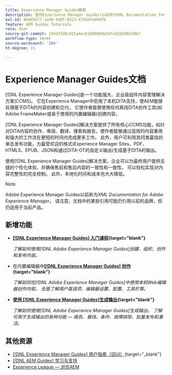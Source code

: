 ```yaml
---
title: Experience Manager Guides教程
description: 查找Experience Manager Guides(以前称为XML Documentation for Adobe Experience Manager)的教程视频。 了解Experience Manager中的本机DITA支持和结构化创作。
exl-id: 06dd1b77-1a98-430f-8322-475d4fa4947b
feature: AEM Guides Tutorials
role: User
source-git-commit: 293d2fd9c015a4ec516080b9e5dfed32b96639b7
workflow-type: tm+mt
source-wordcount: '304'
ht-degree: 1%

---
```


# Experience Manager Guides文档

[!DNL Experience Manager Guides]是一个功能强大、企业级组件内容管理解决方案(CCMS)。 它在Experience Manager中启用了本机DITA支持，使AEM能够处理基于DITA的内容创建和交付。 它使作者能够使用任何离线DITA创作工具(如Adobe FrameMaker或易于使用的内置编辑器)创建内容。

[!DNL Experience Manager Guides]解决方案提供了所有核心CCMS功能，如针对DITA内容的协作、审阅、翻译、搜索和报告，使作者能够通过高效的内容重用和强大的工作流在更短的时间内完成更多工作。 此外，用户可利用其同类最佳的单击发布功能，为最受欢迎的格式(Experience Manager Sites、PDF、HTML5、EPUB、JSON和通过DITA-OT的自定义输出)生成基于DITA的输出。

使用[!DNL Experience Manager Guides]解决方案，企业可以为最终用户提供无缝的个性化体验，并确保售前和售后内容的一致性和一致性。 可以轻松实现对内容完整性的完全控制。 此外，本地化时间和成本也大大降低。

>[!NOTE]
> 
> Adobe Experience Manager Guides以前称为&#x200B;_XML Documentation for Adobe Experience Manager_。 请注意，文档中的某些引用可能仍引用以前的品牌，但仍适用于当前产品。

## 新增功能

* **[[!DNL Experience Manager Guides] 入门课程](https://experienceleague.adobe.com/docs/experience-manager-guides-learn/videos/getting-started/overview.html?lang=zh-Hans){target="blank"}**

  _了解如何使用[!DNL Adobe Experience Manager Guides]创建、组织、创作和发布内容。_

* 在内置编辑器中&#x200B;**[[!DNL Experience Manager Guides] 创作](https://experienceleague.adobe.com/docs/experience-manager-guides-learn/videos/advanced-user-guide/overview.html?lang=zh-Hans){target="blank"}**

  _了解如何在[!DNL Adobe Experience Manager Guides]中使用本机Web编辑器创作内容。 全面了解用户首选项、编辑器设置、配置、工具栏等。_

* **[使用 [!DNL Experience Manager Guides]生成输出](https://experienceleague.adobe.com/docs/experience-manager-guides-learn/videos/output-generation/overview.html?lang=zh-Hans){target="blank"}**

  _了解如何使用[!DNL Adobe Experience Manager Guides]生成输出。 了解可用于生成输出的各种功能 — 报告、基线、条件、故障排除、批量发布和激活。_


## 其他资源

* [[!DNL Experience Manager Guides] 用户指南（旧UI）](https://experienceleague.adobe.com/zh-hans/docs/experience-manager-guides/using-old-ui/overview){target="_blank"}
* [[!DNL AEM Guides] 学习与支持](https://helpx.adobe.com/cn/support/xml-documentation-for-experience-manager.html)
* [Experience League — 浏览AEM](https://business.adobe.com/cn/products/experience-manager/adobe-experience-manager.html)


